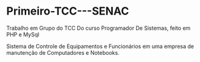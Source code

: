 # Primeiro-TCC---SENAC
Trabalho em Grupo do TCC Do curso Programador De Sistemas, feito em PHP e MySql

Sistema de Controle de Equipamentos e Funcionários em uma empresa de manutenção de Computadores e Notebooks.
